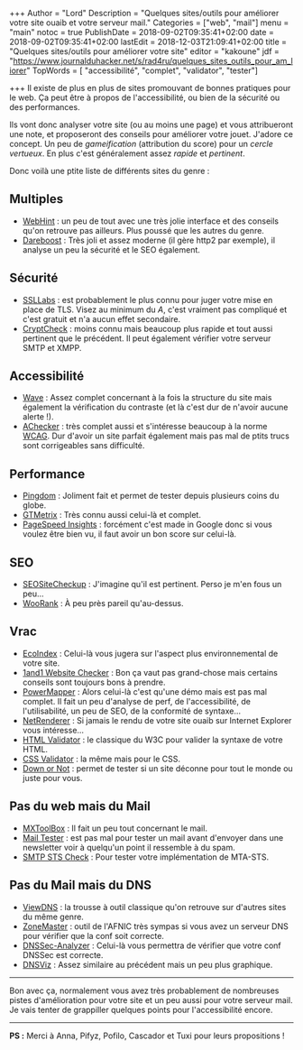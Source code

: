 +++
Author = "Lord"
Description = "Quelques sites/outils pour améliorer votre site ouaib et votre serveur mail."
Categories = ["web", "mail"]
menu = "main"
notoc = true
PublishDate = 2018-09-02T09:35:41+02:00
date = 2018-09-02T09:35:41+02:00
lastEdit = 2018-12-03T21:09:41+02:00
title = "Quelques sites/outils pour améliorer votre site"
editor = "kakoune"
jdf = "https://www.journalduhacker.net/s/rad4ru/quelques_sites_outils_pour_am_liorer"
TopWords = [  "accessibilité", "complet", "validator", "tester"]

+++
Il existe de plus en plus de sites promouvant de bonnes pratiques pour le web.
Ça peut être à propos de l'accessibilité, ou bien de la sécurité ou des performances.

Ils vont donc analyser votre site (ou au moins une page) et vous attribueront une note, et proposeront des conseils pour améliorer votre jouet.
J'adore ce concept.
Un peu de *gameification* (attribution du score) pour un *cercle vertueux*.
En plus c'est généralement assez *rapide* et *pertinent*.

Donc voilà une ptite liste de différents sites du genre :

## Multiples
  - [WebHint](https://sonarwhal.com/) : un peu de tout avec une très jolie interface et des conseils qu'on retrouve pas ailleurs. Plus poussé que les autres du genre.
  - [Dareboost](https://www.dareboost.com/) : Très joli et assez moderne (il gère http2 par exemple), il analyse un peu la sécurité et le SEO également.

## Sécurité

  - [SSLLabs](https://www.ssllabs.com/ssltest/analyze.html) : est probablement le plus connu pour juger votre mise en place de TLS. Visez au minimum du *A*, c'est vraiment pas compliqué et c'est gratuit et n'a aucun effet secondaire.
  - [CryptCheck](https://cryptcheck.fr/) : moins connu mais beaucoup plus rapide et tout aussi pertinent que le précédent. Il peut également vérifier votre serveur SMTP et XMPP.

## Accessibilité

  - [Wave](http://wave.webaim.org/) : Assez complet concernant à la fois la structure du site mais également la vérification du contraste (et là c'est dur de n'avoir aucune alerte !).
  - [AChecker](https://achecker.ca/checker/index.php) : très complet aussi et s'intéresse beaucoup à la norme [WCAG](https://fr.wikipedia.org/wiki/WCAG). Dur d'avoir un site parfait également mais pas mal de ptits trucs sont corrigeables sans difficulté.

## Performance

  - [Pingdom](https://tools.pingdom.com/) : Joliment fait et permet de tester depuis plusieurs coins du globe.
  - [GTMetrix](https://gtmetrix.com/) : Très connu aussi celui-là et complet. 
  - [PageSpeed Insights](https://developers.google.com/speed/pagespeed/insights/) : forcément c'est made in Google donc si vous voulez être bien vu, il faut avoir un bon score sur celui-là.

## SEO

  - [SEOSiteCheckup](https://seositecheckup.com/) : J'imagine qu'il est pertinent. Perso je m'en fous un peu…
  - [WooRank](https://www.woorank.com/) : À peu près pareil qu'au-dessus.

## Vrac

  - [EcoIndex](http://www.ecoindex.fr/) : Celui-là vous jugera sur l'aspect plus environnemental de votre site.
  - [1and1 Website Checker](https://www.1and1.com/website-checker) : Bon ça vaut pas grand-chose mais certains conseils sont toujours bons à prendre.
  - [PowerMapper](https://try.powermapper.com/Demo/SortSite) : Alors celui-là c'est qu'une démo mais est pas mal complet. Il fait un peu d'analyse de perf, de l'accessibilité, de l'utilisabilité, un peu de SEO, de la conformité de syntaxe…
  - [NetRenderer](http://netrenderer.com/index.php) : Si jamais le rendu de votre site ouaib sur Internet Explorer vous intéresse…
  - [HTML Validator](http://validator.w3.org/) : le classique du W3C pour valider la syntaxe de votre HTML.
  - [CSS Validator](http://jigsaw.w3.org/css-validator/) : la même mais pour le CSS.
  - [Down or Not](https://www.websiteplanet.com/fr/webtools/down-or-not) : permet de tester si un site déconne pour tout le monde ou juste pour vous.

## Pas du web mais du Mail

  - [MXToolBox](https://mxtoolbox.com/) : Il fait un peu tout concernant le mail.
  - [Mail Tester](https://www.mail-tester.com/) : est pas mal pour tester un mail avant d'envoyer dans une newsletter voir à quelqu'un point il ressemble à du spam.
  - [SMTP STS Check](https://www.fraudmarc.com/smtp-mta-sts-policy-check-2/) : Pour tester votre implémentation de MTA-STS.

## Pas du Mail mais du DNS

  - [ViewDNS](https://viewdns.info/) : la trousse à outil classique qu'on retrouve sur d'autres sites du même genre.
  - [ZoneMaster](https://www.zonemaster.net/) : outil de l'AFNIC très sympas si vous avez un serveur DNS pour vérifier que la conf soit correcte.
  - [DNSSec-Analyzer](https://dnssec-analyzer.verisignlabs.com/) : Celui-là vous permettra de vérifier que votre conf DNSSec est correcte.
  - [DNSViz](http://dnsviz.net/) : Assez similaire au précédent mais un peu plus graphique.
 
-------------------------

Bon avec ça, normalement vous avez très probablement de nombreuses pistes d'amélioration pour votre site et un peu aussi pour votre serveur mail.
Je vais tenter de grappiller quelques points pour l'accessibilité encore.

-------------------------
**PS :**
Merci à Anna, Pifyz, Pofilo, Cascador et Tuxi pour leurs propositions !
